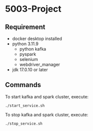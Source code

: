 # 5003-Project

## Requirement
- docker desktop installed
- python 3.11.9
    - python kafka
    - pyspark
    - selenium
    - webdriver_manager
- jdk 17.0.10 or later

## Commands
To start kafka and spark cluster, execute:
```
./start_service.sh
```

To stop kafka and spark cluster, execute:
```
./stop_service.sh
```